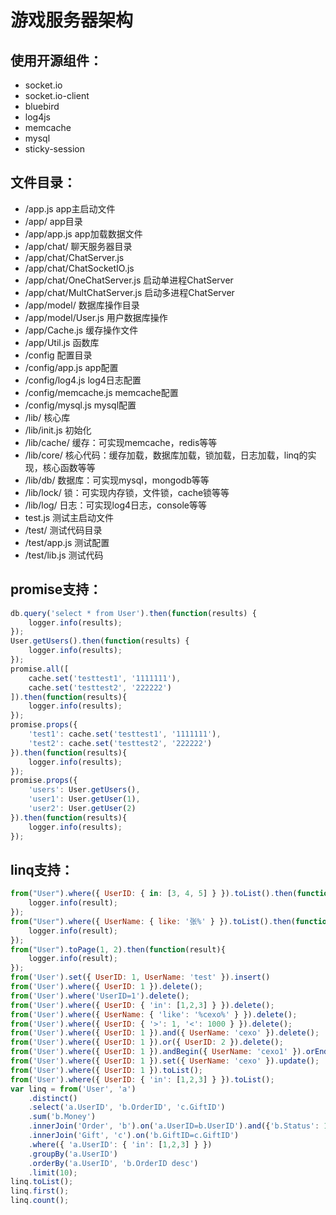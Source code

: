游戏服务器架构
==========
## 使用开源组件：
* socket.io
* socket.io-client
* bluebird
* log4js
* memcache
* mysql
* sticky-session

## 文件目录：
* /app.js app主启动文件
* /app/ app目录
* /app/app.js app加载数据文件
* /app/chat/ 聊天服务器目录
* /app/chat/ChatServer.js 
* /app/chat/ChatSocketIO.js 
* /app/chat/OneChatServer.js 启动单进程ChatServer
* /app/chat/MultChatServer.js 启动多进程ChatServer
* /app/model/ 数据库操作目录
* /app/model/User.js 用户数据库操作
* /app/Cache.js 缓存操作文件
* /app/Util.js 函数库
* /config 配置目录
* /config/app.js app配置
* /config/log4.js log4日志配置
* /config/memcache.js memcache配置
* /config/mysql.js mysql配置
* /lib/ 核心库
* /lib/init.js 初始化
* /lib/cache/ 缓存：可实现memcache，redis等等
* /lib/core/ 核心代码：缓存加载，数据库加载，锁加载，日志加载，linq的实现，核心函数等等
* /lib/db/ 数据库：可实现mysql，mongodb等等
* /lib/lock/ 锁：可实现内存锁，文件锁，cache锁等等
* /lib/log/ 日志：可实现log4日志，console等等
* test.js 测试主启动文件
* /test/ 测试代码目录
* /test/app.js 测试配置
* /test/lib.js 测试代码

## promise支持：
```javascript
db.query('select * from User').then(function(results) {
	logger.info(results);
});
User.getUsers().then(function(results) {
	logger.info(results);
});
promise.all([
	cache.set('testtest1', '1111111'),
	cache.set('testtest2', '222222')
]).then(function(results){
	logger.info(results);
});
promise.props({
	'test1': cache.set('testtest1', '1111111'),
	'test2': cache.set('testtest2', '222222')
}).then(function(results){
	logger.info(results);
});
promise.props({
	'users': User.getUsers(),
	'user1': User.getUser(1),
	'user2': User.getUser(2)
}).then(function(results){
	logger.info(results);
});
```
## linq支持：
```javascript
from("User").where({ UserID: { in: [3, 4, 5] } }).toList().then(function(result){
	logger.info(result);
});
from("User").where({ UserName: { like: '张%' } }).toList().then(function(result){
	logger.info(result);
});
from("User").toPage(1, 2).then(function(result){
	logger.info(result);
});
from('User').set({ UserID: 1, UserName: 'test' }).insert()
from('User').where({ UserID: 1 }).delete();
from('User').where('UserID=1').delete();
from('User').where({ UserID: { 'in': [1,2,3] } }).delete();
from('User').where({ UserName: { 'like': '%cexo%' } }).delete();
from('User').where({ UserID: { '>': 1, '<': 1000 } }).delete();
from('User').where({ UserID: 1 }).and({ UserName: 'cexo' }).delete();
from('User').where({ UserID: 1 }).or({ UserID: 2 }).delete();
from('User').where({ UserID: 1 }).andBegin({ UserName: 'cexo1' }).orEnd({ UserName: 'cexo2' }).delete();
from('User').where({ UserID: 1 }).set({ UserName: 'cexo' }).update();
from('User').where({ UserID: 1 }).toList();
from('User').where({ UserID: { 'in': [1,2,3] } }).toList();
var linq = from('User', 'a')
	.distinct()
	.select('a.UserID', 'b.OrderID', 'c.GiftID')
	.sum('b.Money')
	.innerJoin('Order', 'b').on('a.UserID=b.UserID').and({'b.Status': 1})
	.innerJoin('Gift', 'c').on('b.GiftID=c.GiftID')
	.where({ 'a.UserID': { 'in': [1,2,3] } })
	.groupBy('a.UserID')
	.orderBy('a.UserID', 'b.OrderID desc')
	.limit(10);
linq.toList();
linq.first();
linq.count();
```
